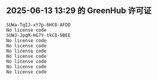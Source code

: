 ## 2025-06-13 13:29 的 GreenHub 许可证
```
SUWa-TqIJ-xY7p-6HC8-AFDD
No license code
SUWJ-JpqM-HG7Y-tkC8-9BEE
No license code
No license code
No license code
No license code
No license code
No license code
No license code
```
